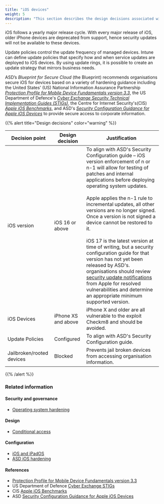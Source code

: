 ```yaml
---
title: "iOS devices"
weight: 5
description: "This section describes the design decisions associated with iOS endpoints configured according to guidance in ASD's Blueprint for Secure Cloud."
---
```


iOS follows a yearly major release cycle. With every major release of iOS, older iPhone devices are deprecated from support, hence security updates will not be available to these devices.

Update policies control the update frequency of managed devices. Intune can define update policies that specify how and when service updates are deployed to iOS devices. By using update rings, it is possible to create an update strategy that mirrors business needs.

ASD’s _Blueprint for Secure Cloud_ (the Blueprint) recommends organisations secure iOS for devices based on a variety of hardening guidance including the United States' (US) National Information Assurance Partnership [_Protection Profile for Mobile Device Fundamentals version 3.3_](https://www.niap-ccevs.org/Profile/Info.cfm?PPID=468&id=468), the US Department of Defence's [_Cyber Exchange Security Technical Implementation Guides (STIGs)_](https://public.cyber.mil/stigs/downloads), the Centre for Internet Security's(CIS) [_Apple iOS Benchmarks_](https://www.cisecurity.org/benchmark/apple_ios), and ASD's [_Security Configuration Guidance for Apple iOS Devices_](https://www.cyber.gov.au/acsc/view-all-content/publications/security-configuration-guide-apple-ios-14-devices) to provide secure access to corporate information.

{{% alert title="Design decisions" color="warning" %}}

| Decision point            | Design decision     | Justification                                                                                                                                                                                                                                                                                                                                                                                                                                                                                                                                                                                                                                                                                                     |
| ------------------------- | ------------------- | ----------------------------------------------------------------------------------------------------------------------------------------------------------------------------------------------------------------------------------------------------------------------------------------------------------------------------------------------------------------------------------------------------------------------------------------------------------------------------------------------------------------------------------------------------------------------------------------------------------------------------------------------------------------------------------------------------------------- |
| iOS version               | iOS 16 or above     | To align with ASD's Security Configuration guide – iOS version enforcement of n or n-1 will allow for testing of patches and internal applications before deploying operating system updates.<br><br>Apple applies the n-1 rule to incremental updates, all other versions are no longer signed. Once a version is not signed a device cannot be restored to it. <br><br>iOS 17 is the latest version at time of writing, but a security configuration guide for that version has not yet been released by ASD's. organisations should review [security update notifications](https://support.apple.com/HT201222) from Apple for resolved vulnerabilities and determine an appropriate minimum supported version. |
| iOS Devices               | iPhone XS and above | iPhone X and older are all vulnerable to the exploit Checkm8 and should be avoided.                                                                                                                                                                                                                                                                                                                                                                                                                                                                                                                                                                                                                               |
| Update Policies           | Configured          | To align with ASD's Security Configuration guide.                                                                                                                                                                                                                                                                                                                                                                                                                                                                                                                                                                                                                                                                 |
| Jailbroken/rooted devices | Blocked             | Prevents jail broken devices from accessing organisation information.                                                                                                                                                                                                                                                                                                                                                                                                                                                                                                                                                                                                                                             |

{{% /alert %}}

### Related information

#### Security and governance

- [Operating system hardening](/security-and-governance/system-security-plan/system-hardening-os)

#### Design

- [Conditional access](/design/platform/identity/conditional-access)

#### Configuration

- [iOS and iPadOS](/configuration/intune/apps/by-platform/ios-ipados)
- [ASD iOS hardening](/configuration/intune/devices/apple-updates/asd-ios-hardening)

#### References

- [Protection Profile for Mobile Device Fundamentals version 3.3](https://www.niap-ccevs.org/Profile/Info.cfm?PPID=468&id=468)
- US Department of Defence [Cyber Exchange STIGs](https://public.cyber.mil/stigs/downloads)
- CIS [Apple iOS Benchmarks](https://www.cisecurity.org/benchmark/apple_ios)
- ASD [Security Configuration Guidance for Apple iOS Devices](https://www.cyber.gov.au/acsc/view-all-content/publications/security-configuration-guide-apple-ios-14-devices)

